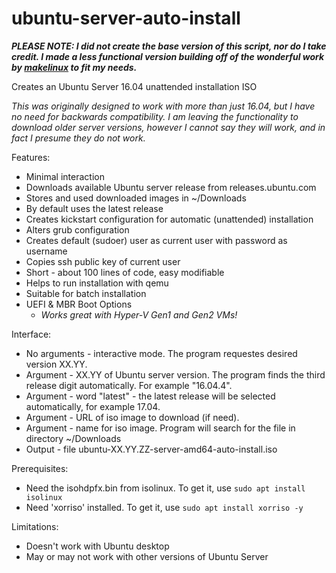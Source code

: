 # ubuntu-server-auto-install

**_PLEASE NOTE: I did not create the base version of this script, nor do I take credit. I made a less functional version building off of the wonderful work by [makelinux](https://github.com/makelinux/ubuntu-server-auto-install) to fit my needs._**

Creates an Ubuntu Server 16.04 unattended installation ISO

_This was originally designed to work with more than just 16.04, but I have no need for backwards compatibility. I am leaving the functionality to download older server versions, however I cannot say they will work, and in fact I presume they do not work._

Features:

* Minimal interaction
* Downloads available Ubuntu server release from releases.ubuntu.com
* Stores and used downloaded images in ~/Downloads
* By default uses the latest release
* Creates kickstart configuration for automatic (unattended) installation
* Alters grub configuration
* Creates default (sudoer) user as current user with password as username
* Copies ssh public key of current user
* Short - about 100 lines of code, easy modifiable
* Helps to run installation with qemu
* Suitable for batch installation
* UEFI & MBR Boot Options
  * _Works great with Hyper-V Gen1 and Gen2 VMs!_

Interface:

* No arguments - interactive mode. The program requestes desired version XX.YY.
* Argument - XX.YY of Ubuntu server version. The program finds the third release digit automatically.
  For example "16.04.4".
* Argument - word "latest" - the latest release will be selected automatically, for example 17.04.
* Argument - URL of iso image to download (if need).
* Argument - name for iso image. Program will search for the file in directory ~/Downloads
* Output - file ubuntu-XX.YY.ZZ-server-amd64-auto-install.iso

Prerequisites:

* Need the isohdpfx.bin from isolinux. To get it, use `sudo apt install isolinux`
* Need 'xorriso' installed. To get it, use `sudo apt install xorriso -y`

Limitations:

* Doesn't work with Ubuntu desktop
* May or may not work with other versions of Ubuntu Server
